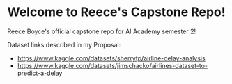 # Welcome to Reece's Capstone Repo!
Reece Boyce's official capstone repo for AI Academy semester 2!

Dataset links described in my Proposal:
* https://www.kaggle.com/datasets/sherrytp/airline-delay-analysis
* https://www.kaggle.com/datasets/jimschacko/airlines-dataset-to-predict-a-delay
